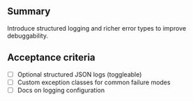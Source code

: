 ## Summary

Introduce structured logging and richer error types to improve debuggability.

## Acceptance criteria

- [ ] Optional structured JSON logs (toggleable)
- [ ] Custom exception classes for common failure modes
- [ ] Docs on logging configuration
